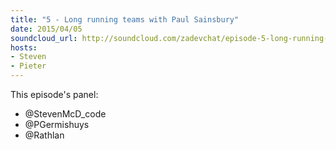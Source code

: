 ```yaml
---
title: "5 - Long running teams with Paul Sainsbury"
date: 2015/04/05
soundcloud_url: http://soundcloud.com/zadevchat/episode-5-long-running-teams-with-paul-sainsbury
hosts:
- Steven
- Pieter
---
```


This episode's panel:

* @StevenMcD_code 
* @PGermishuys 
* @Rathlan
